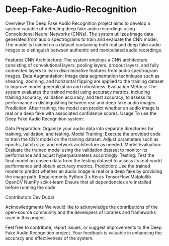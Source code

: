 # Deep-Fake-Audio-Recognition
Overview
The Deep Fake Audio Recognition project aims to develop a system capable of detecting deep fake audio recordings using Convolutional Neural Networks (CNNs). The system utilizes image data generated from audio spectrograms to train and evaluate the CNN model. The model is trained on a dataset containing both real and deep fake audio images to distinguish between authentic and manipulated audio recordings.

Features
CNN Architecture: The system employs a CNN architecture consisting of convolutional layers, pooling layers, dropout layers, and fully connected layers to learn discriminative features from audio spectrogram images.
Data Augmentation: Image data augmentation techniques such as shearing, zooming, and horizontal flipping are applied to the training dataset to improve model generalization and robustness.
Evaluation Metrics: The system evaluates the trained model using accuracy metrics, including training accuracy, validation accuracy, and test accuracy, to assess its performance in distinguishing between real and deep fake audio images.
Prediction: After training, the model can predict whether an audio image is real or a deep fake with associated confidence scores.
Usage
To use the Deep Fake Audio Recognition system:

Data Preparation: Organize your audio data into separate directories for training, validation, and testing.
Model Training: Execute the provided code to train the CNN model on the training dataset. Adjust parameters such as epochs, batch size, and network architecture as needed.
Model Evaluation: Evaluate the trained model using the validation dataset to monitor its performance and adjust hyperparameters accordingly.
Testing: Test the final model on unseen data from the testing dataset to assess its real-world performance and obtain accuracy metrics.
Prediction: Use the trained model to predict whether an audio image is real or a deep fake by providing the image path.
Requirements
Python 3.x
Keras
TensorFlow
Matplotlib
OpenCV
NumPy
scikit-learn
Ensure that all dependencies are installed before running the code.

Contributors
Dev Dubal

Acknowledgments
We would like to acknowledge the contributions of the open-source community and the developers of libraries and frameworks used in this project.

Feel free to contribute, report issues, or suggest improvements to the Deep Fake Audio Recognition project. Your feedback is valuable in enhancing the accuracy and effectiveness of the system.
